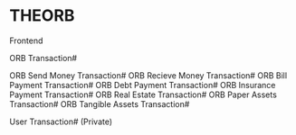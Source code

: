 # THEORB
Frontend

ORB Transaction#

ORB Send Money Transaction#
ORB Recieve Money Transaction#
ORB Bill Payment Transaction#
ORB Debt Payment Transaction#
ORB Insurance Payment Transaction#
ORB Real Estate Transaction#
ORB Paper Assets Transaction#
ORB Tangible Assets Transaction#

User Transaction# (Private)
